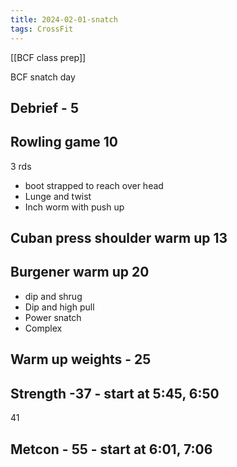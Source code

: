 ```yaml
---
title: 2024-02-01-snatch
tags: CrossFit
---
```


[[BCF class prep]]


BCF snatch day

## Debrief - 5 

## Rowling game 10
3 rds
- boot strapped to reach over head
- Lunge and twist
- Inch worm with push up

## Cuban press shoulder warm up 13

## Burgener warm up 20

- dip and shrug
- Dip and high pull
- Power snatch
- Complex

## Warm up weights - 25

## Strength -37 - start at 5:45, 6:50

41

## Metcon - 55 - start at 6:01, 7:06
